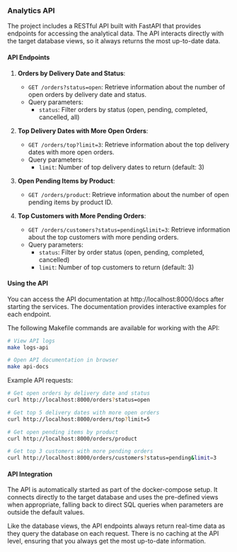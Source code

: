 ### Analytics API

The project includes a RESTful API built with FastAPI that provides endpoints for accessing the analytical data. The API interacts directly with the target database views, so it always returns the most up-to-date data.

#### API Endpoints

1. **Orders by Delivery Date and Status**:
   - `GET /orders?status=open`: Retrieve information about the number of open orders by delivery date and status.
   - Query parameters:
     - `status`: Filter orders by status (open, pending, completed, cancelled, all)

2. **Top Delivery Dates with More Open Orders**:
   - `GET /orders/top?limit=3`: Retrieve information about the top delivery dates with more open orders.
   - Query parameters:
     - `limit`: Number of top delivery dates to return (default: 3)

3. **Open Pending Items by Product**:
   - `GET /orders/product`: Retrieve information about the number of open pending items by product ID.

4. **Top Customers with More Pending Orders**:
   - `GET /orders/customers?status=pending&limit=3`: Retrieve information about the top customers with more pending orders.
   - Query parameters:
     - `status`: Filter by order status (open, pending, completed, cancelled)
     - `limit`: Number of top customers to return (default: 3)

#### Using the API

You can access the API documentation at http://localhost:8000/docs after starting the services. The documentation provides interactive examples for each endpoint.

The following Makefile commands are available for working with the API:

```bash
# View API logs
make logs-api

# Open API documentation in browser
make api-docs
```

Example API requests:

```bash
# Get open orders by delivery date and status
curl http://localhost:8000/orders?status=open

# Get top 5 delivery dates with more open orders
curl http://localhost:8000/orders/top?limit=5

# Get open pending items by product
curl http://localhost:8000/orders/product

# Get top 3 customers with more pending orders
curl http://localhost:8000/orders/customers?status=pending&limit=3
```

#### API Integration

The API is automatically started as part of the docker-compose setup. It connects directly to the target database and uses the pre-defined views when appropriate, falling back to direct SQL queries when parameters are outside the default values.

Like the database views, the API endpoints always return real-time data as they query the database on each request. There is no caching at the API level, ensuring that you always get the most up-to-date information.
